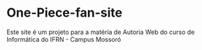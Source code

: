 # One-Piece-fan-site
Este site é um projeto para a matéria de Autoria Web do curso de Informática do IFRN - Campus Mossoró

